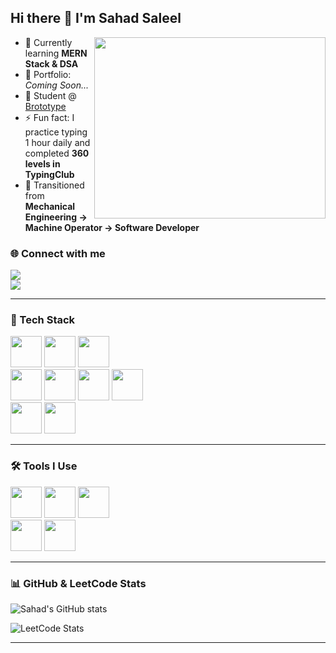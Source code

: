 ## Hi there 👋 I'm Sahad Saleel  

<img align="right" width="370" height="290" src="https://i.pinimg.com/originals/47/f0/34/47f0342cec72b800463bf003eac1257e.gif">

- 🌱 Currently learning **MERN Stack & DSA**  
- 🔭 Portfolio: *Coming Soon...*  
- 📘 Student @ [Brototype](https://brototype.com/)  
- ⚡ Fun fact: I practice typing 1 hour daily and completed **360 levels in TypingClub**  
- 🎯 Transitioned from **Mechanical Engineering → Machine Operator → Software Developer**  

### 🌐 Connect with me
[<img src="https://img.shields.io/badge/LinkedIn-0077B5?style=for-the-badge&logo=linkedin&logoColor=white" />](https://www.linkedin.com/in/sahad-saleel-7a535b33b/)  
[<img src="https://img.shields.io/badge/Instagram-d62976?style=for-the-badge&logo=instagram&logoColor=white" />](https://instagram.com/your_instagram_here)  

---

### 🚀 Tech Stack
<img height="50" src="https://img.icons8.com/color/48/000000/html-5.png"/> <img height="50" src="https://img.icons8.com/color/48/000000/css3.png"/> <img height="50" src="https://img.icons8.com/color/48/000000/javascript.png"/>  
<img height="50" src="https://img.icons8.com/color/48/000000/nodejs.png"/> <img height="50" src="https://img.icons8.com/color/48/000000/express.png"/> <img height="50" src="https://img.icons8.com/color/48/000000/mongodb.png"/> <img height="50" src="https://img.icons8.com/color/48/000000/react-native.png"/>  
<img height="50" src="https://img.icons8.com/color/48/000000/bootstrap.png"/> <img height="50" src="https://img.icons8.com/color/48/000000/ejs.png"/>  

---

### 🛠 Tools I Use
<img height="50" src="https://img.icons8.com/color/48/000000/visual-studio-code-2019.png"/> <img height="50" src="https://img.icons8.com/color/48/000000/git.png"/> <img height="50" src="https://img.icons8.com/fluency/48/000000/postman-api.png"/>  
<img height="50" src="https://img.icons8.com/color/48/000000/figma--v1.png"/> <img height="50" src="https://img.icons8.com/color/48/000000/notion.png"/>  

---

### 📊 GitHub & LeetCode Stats
![Sahad's GitHub stats](https://github-readme-stats.vercel.app/api?username=SahadSaleel&theme=dark&show_icons=true&hide=issues,contribs)  

![LeetCode Stats](https://leetcard.jacoblin.cool/SahadSaleel?theme=dark&font=IBM%20Plex%20Sans%20KR&ext=heatmap)  

---
